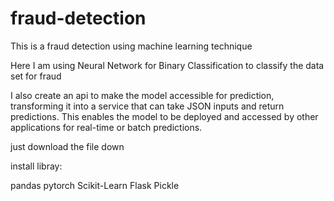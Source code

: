 # fraud-detection

This is a fraud detection using machine learning technique 

Here I am using Neural Network for Binary Classification to classify the data set for fraud

I also create an api to make the model accessible for prediction, transforming it into a service that can take JSON inputs and return predictions. This enables the model to be deployed and accessed by other applications for real-time or batch predictions.

just download the file down

install libray:

pandas 
pytorch 
Scikit-Learn
Flask
Pickle

